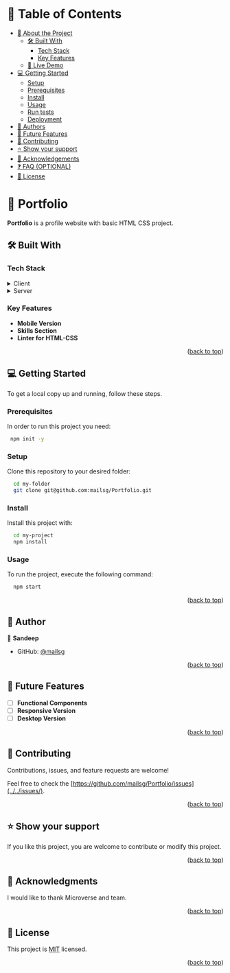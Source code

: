 # 📗 Table of Contents

- [📖 About the Project](#about-project)
  - [🛠 Built With](#built-with)
    - [Tech Stack](#tech-stack)
    - [Key Features](#key-features)
  - [🚀 Live Demo](#live-demo)
- [💻 Getting Started](#getting-started)
  - [Setup](#setup)
  - [Prerequisites](#prerequisites)
  - [Install](#install)
  - [Usage](#usage)
  - [Run tests](#run-tests)
  - [Deployment](#triangular_flag_on_post-deployment)
- [👥 Authors](#authors)
- [🔭 Future Features](#future-features)
- [🤝 Contributing](#contributing)
- [⭐️ Show your support](#support)
- [🙏 Acknowledgements](#acknowledgements)
- [❓ FAQ (OPTIONAL)](#faq)
- [📝 License](#license)

<!-- PROJECT DESCRIPTION -->

# 📖 Portfolio <a name="about-project"></a>


**Portfolio** is a profile website with basic HTML CSS project.

## 🛠 Built With <a name="built-with"></a>

### Tech Stack <a name="tech-stack"></a>

<details>
  <summary>Client</summary>
  <ul>
    <li><a href="https://developer.mozilla.org/en-US/docs/Web/JavaScript">Javascript</a></li>
  </ul>
</details>

<details>
  <summary>Server</summary>
  <ul>
    <li><a href="https://github.com/">Github</a></li>
  </ul>
</details>


<!-- Features -->

### Key Features <a name="key-features"></a>


- **Mobile Version**
- **Skills Section**
- **Linter for HTML-CSS**

<p align="right">(<a href="#readme-top">back to top</a>)</p>



<!-- GETTING STARTED -->

## 💻 Getting Started <a name="getting-started"></a>


To get a local copy up and running, follow these steps.

### Prerequisites

In order to run this project you need:



```sh
 npm init -y
```

### Setup

Clone this repository to your desired folder:


```sh
  cd my-folder
  git clone git@github.com:mailsg/Portfolio.git
```

### Install

Install this project with:


```sh
  cd my-project
  npm install
```

### Usage

To run the project, execute the following command:



```sh
  npm start
```

<p align="right">(<a href="#readme-top">back to top</a>)</p>

<!-- AUTHORS -->

## 👥 Author <a name="authors"></a>


👤 **Sandeep**

- GitHub: [@mailsg](https://github.com/mailsg)

<p align="right">(<a href="#readme-top">back to top</a>)</p>

<!-- FUTURE FEATURES -->

## 🔭 Future Features <a name="future-features"></a>


- [ ] **Functional Components**
- [ ] **Responsive Version**
- [ ] **Desktop Version**

<p align="right">(<a href="#readme-top">back to top</a>)</p>

<!-- CONTRIBUTING -->

## 🤝 Contributing <a name="contributing"></a>

Contributions, issues, and feature requests are welcome!

Feel free to check the [https://github.com/mailsg/Portfolio/issues](../../issues/).

<p align="right">(<a href="#readme-top">back to top</a>)</p>

<!-- SUPPORT -->

## ⭐️ Show your support <a name="support"></a>


If you like this project, you are welcome to contribute or modify this project.

<p align="right">(<a href="#readme-top">back to top</a>)</p>

<!-- ACKNOWLEDGEMENTS -->

## 🙏 Acknowledgments <a name="acknowledgements"></a>


I would like to thank Microverse and team.

<p align="right">(<a href="#readme-top">back to top</a>)</p>

<!-- LICENSE -->

## 📝 License <a name="license"></a>

This project is [MIT](./LICENSE) licensed.

<p align="right">(<a href="#readme-top">back to top</a>)</p>